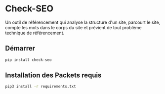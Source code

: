 Check-SEO
=========

Un outil de référencement qui analyse la structure d'un site, parcourt le site, compte les mots dans le corps du site et prévient de tout problème technique de référencement.

## Démarrer

```sh
pip install check-seo
```

## Installation des Packets requis
```sh
pip3 install -r requirements.txt 
```

